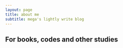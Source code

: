 ```yaml
---
layout: page
title: about me
subtitle: mega's lightly write blog
---
```


## For books, codes and other studies